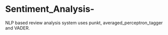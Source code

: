 # Sentiment_Analysis-
NLP based review analysis system 
uses punkt, averaged_perceptron_tagger and VADER.

